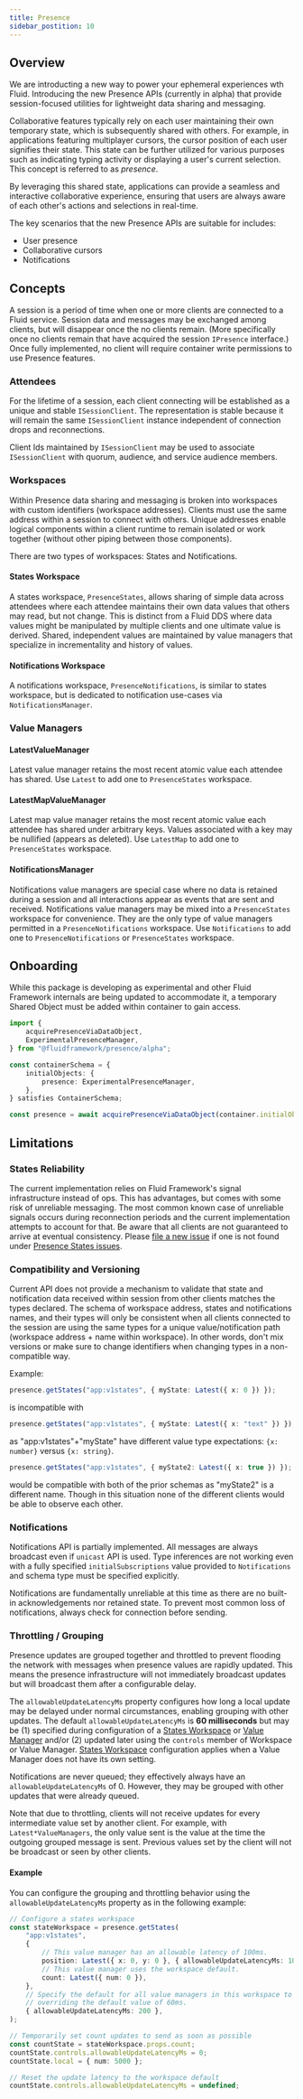 ```yaml
---
title: Presence
sidebar_postition: 10
---
```


## Overview

We are introducting a new way to power your ephemeral experiences wth Fluid. Introducing the new Presence APIs (currently in alpha) that provide session-focused utilities for lightweight data sharing and messaging.

Collaborative features typically rely on each user maintaining their own temporary state, which is subsequently shared with others. For example, in applications featuring multiplayer cursors, the cursor position of each user signifies their state. This state can be further utilized for various purposes such as indicating typing activity or displaying a user's current selection. This concept is referred to as _presence_.

By leveraging this shared state, applications can provide a seamless and interactive collaborative experience, ensuring that users are always aware of each other's actions and selections in real-time.

The key scenarios that the new Presence APIs are suitable for includes:

-   User presence
-   Collaborative cursors
-   Notifications

## Concepts

A session is a period of time when one or more clients are connected to a Fluid service. Session data and messages may be exchanged among clients, but will disappear once the no clients remain. (More specifically once no clients remain that have acquired the session `IPresence` interface.) Once fully implemented, no client will require container write permissions to use Presence features.

### Attendees

For the lifetime of a session, each client connecting will be established as a unique and stable `ISessionClient`. The representation is stable because it will remain the same `ISessionClient` instance independent of connection drops and reconnections.

Client Ids maintained by `ISessionClient` may be used to associate `ISessionClient` with quorum, audience, and service audience members.

### Workspaces

Within Presence data sharing and messaging is broken into workspaces with custom identifiers (workspace addresses). Clients must use the same address within a session to connect with others. Unique addresses enable logical components within a client runtime to remain isolated or work together (without other piping between those components).

There are two types of workspaces: States and Notifications.

#### States Workspace

A states workspace, `PresenceStates`, allows sharing of simple data across attendees where each attendee maintains their own data values that others may read, but not change. This is distinct from a Fluid DDS where data values might be manipulated by multiple clients and one ultimate value is derived. Shared, independent values are maintained by value managers that specialize in incrementality and history of values.

#### Notifications Workspace

A notifications workspace, `PresenceNotifications`, is similar to states workspace, but is dedicated to notification use-cases via `NotificationsManager`.

### Value Managers

#### LatestValueManager

Latest value manager retains the most recent atomic value each attendee has shared. Use `Latest` to add one to `PresenceStates` workspace.

#### LatestMapValueManager

Latest map value manager retains the most recent atomic value each attendee has shared under arbitrary keys. Values associated with a key may be nullified (appears as deleted). Use `LatestMap` to add one to `PresenceStates` workspace.

#### NotificationsManager

Notifications value managers are special case where no data is retained during a session and all interactions appear as events that are sent and received. Notifications value managers may be mixed into a `PresenceStates` workspace for convenience. They are the only type of value managers permitted in a `PresenceNotifications` workspace. Use `Notifications` to add one to `PresenceNotifications` or `PresenceStates` workspace.

## Onboarding

While this package is developing as experimental and other Fluid Framework internals are being updated to accommodate it, a temporary Shared Object must be added within container to gain access.

```typescript
import {
	acquirePresenceViaDataObject,
	ExperimentalPresenceManager,
} from "@fluidframework/presence/alpha";

const containerSchema = {
	initialObjects: {
		presence: ExperimentalPresenceManager,
	},
} satisfies ContainerSchema;

const presence = await acquirePresenceViaDataObject(container.initialObjects.presence);
```

## Limitations

### States Reliability

The current implementation relies on Fluid Framework's signal infrastructure instead of ops. This has advantages, but comes with some risk of unreliable messaging. The most common known case of unreliable signals occurs during reconnection periods and the current implementation attempts to account for that. Be aware that all clients are not guaranteed to arrive at eventual consistency. Please [file a new issue](https://github.com/microsoft/FluidFramework/issues/new?assignees=&labels=bug&projects=&template=bug_report.md&title=Presence:%20States:%20) if one is not found under [Presence States issues](https://github.com/microsoft/FluidFramework/issues?q=is%3Aissue+%22Presence%3A+States%3A%22).

### Compatibility and Versioning

Current API does not provide a mechanism to validate that state and notification data received within session from other clients matches the types declared. The schema of workspace address, states and notifications names, and their types will only be consistent when all clients connected to the session are using the same types for a unique value/notification path (workspace address + name within workspace). In other words, don't mix versions or make sure to change identifiers when changing types in a non-compatible way.

Example:

```typescript
presence.getStates("app:v1states", { myState: Latest({ x: 0 }) });
```

is incompatible with

```typescript
presence.getStates("app:v1states", { myState: Latest({ x: "text" }) });
```

as "app:v1states"+"myState" have different value type expectations: `{x: number}` versus `{x: string}`.

```typescript
presence.getStates("app:v1states", { myState2: Latest({ x: true }) });
```

would be compatible with both of the prior schemas as "myState2" is a different name. Though in this situation none of the different clients would be able to observe each other.

### Notifications

Notifications API is partially implemented. All messages are always broadcast even if `unicast` API is used. Type inferences are not working even with a fully specified `initialSubscriptions` value provided to `Notifications` and schema type must be specified explicitly.

Notifications are fundamentally unreliable at this time as there are no built-in acknowledgements nor retained state. To prevent most common loss of notifications, always check for connection before sending.

### Throttling / Grouping

Presence updates are grouped together and throttled to prevent flooding the network with messages when presence values are rapidly updated. This means the presence infrastructure will not immediately broadcast updates but will broadcast them after a configurable delay.

The `allowableUpdateLatencyMs` property configures how long a local update may be delayed under normal circumstances, enabling grouping with other updates. The default `allowableUpdateLatencyMs` is **60 milliseconds** but may be (1) specified during configuration of a [States Workspace](#states-workspace) or [Value Manager](#value-managers) and/or (2) updated later using the `controls` member of Workspace or Value Manager. [States Workspace](#states-workspace) configuration applies when a Value Manager does not have its own setting.

Notifications are never queued; they effectively always have an `allowableUpdateLatencyMs` of 0. However, they may be grouped with other updates that were already queued.

Note that due to throttling, clients will not receive updates for every intermediate value set by another client. For example,
with `Latest*ValueManagers`, the only value sent is the value at the time the outgoing grouped message is sent. Previous
values set by the client will not be broadcast or seen by other clients.

#### Example

You can configure the grouping and throttling behavior using the `allowableUpdateLatencyMs` property as in the following example:

```ts
// Configure a states workspace
const stateWorkspace = presence.getStates(
	"app:v1states",
	{
		// This value manager has an allowable latency of 100ms.
		position: Latest({ x: 0, y: 0 }, { allowableUpdateLatencyMs: 100 }),
		// This value manager uses the workspace default.
		count: Latest({ num: 0 }),
	},
	// Specify the default for all value managers in this workspace to 200ms,
	// overriding the default value of 60ms.
	{ allowableUpdateLatencyMs: 200 },
);

// Temporarily set count updates to send as soon as possible
const countState = stateWorkspace.props.count;
countState.controls.allowableUpdateLatencyMs = 0;
countState.local = { num: 5000 };

// Reset the update latency to the workspace default
countState.controls.allowableUpdateLatencyMs = undefined;
```

